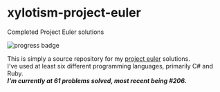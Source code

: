 # xylotism-project-euler
Completed Project Euler solutions

![progress badge](https://projecteuler.net/profile/xylotism.png "Project Euler progress badge")

This is simply a source repository for my [project euler](https://projecteuler.net) solutions.  
I've used at least six different programming languages, primarily C# and Ruby.  
***I'm currently at 61 problems solved, most recent being #206.***
